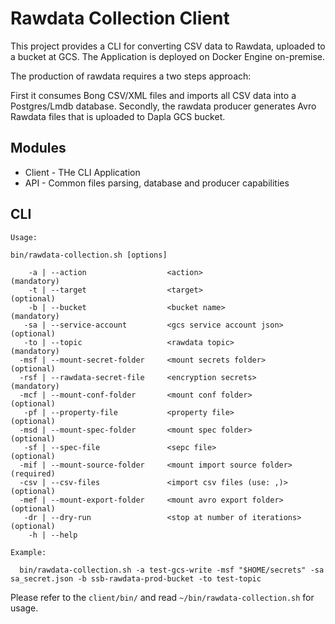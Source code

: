 # Rawdata Collection Client

This project provides a CLI for converting CSV data to Rawdata, uploaded to a bucket at GCS. 
The Application is deployed on Docker Engine on-premise. 

The production of rawdata requires a two steps approach: 

First it consumes Bong CSV/XML files and imports all CSV data into a Postgres/Lmdb database.
Secondly, the rawdata producer generates Avro Rawdata files that is uploaded to Dapla GCS bucket.

## Modules

* Client - THe CLI Application
* API - Common files parsing, database and producer capabilities

## CLI

```
Usage:

bin/rawdata-collection.sh [options]

    -a | --action                  <action>                        (mandatory)
    -t | --target                  <target>                        (optional)
    -b | --bucket                  <bucket name>                   (mandatory)
   -sa | --service-account         <gcs service account json>      (optional)
   -to | --topic                   <rawdata topic>                 (mandatory)
  -msf | --mount-secret-folder     <mount secrets folder>          (optional)
  -rsf | --rawdata-secret-file     <encryption secrets>            (mandatory)
  -mcf | --mount-conf-folder       <mount conf folder>             (optional)
   -pf | --property-file           <property file>                 (optional)
  -msd | --mount-spec-folder       <mount spec folder>             (optional)
   -sf | --spec-file               <sepc file>                     (optional)
  -mif | --mount-source-folder     <mount import source folder>    (required)
  -csv | --csv-files               <import csv files (use: ,)>     (optional)
  -mef | --mount-export-folder     <mount avro export folder>      (optional)
   -dr | --dry-run                 <stop at number of iterations>  (optional)
    -h | --help

Example:

  bin/rawdata-collection.sh -a test-gcs-write -msf "$HOME/secrets" -sa sa_secret.json -b ssb-rawdata-prod-bucket -to test-topic

```

Please refer to the `client/bin/` and read `~/bin/rawdata-collection.sh` for usage.
